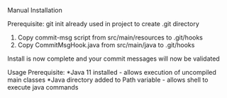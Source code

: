 Manual Installation
 
Prerequisite: git init already used in project to create .git directory
 
1. Copy commit-msg script from src/main/resources to .git/hooks
2. Copy CommitMsgHook.java from src/main/java to .git/hooks

Install is now complete and your commit messages will now be validated

Usage Prerequisite:
*Java 11 installed - allows execution of uncompiled main classes
*Java directory added to Path variable - allows shell to execute java commands
